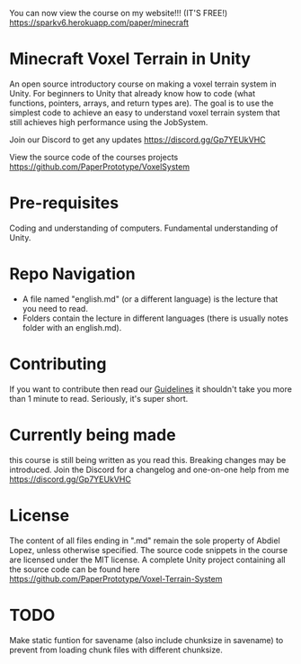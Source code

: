 You can now view the course on my website!!! (IT'S FREE!)
https://sparkv6.herokuapp.com/paper/minecraft

# Minecraft Voxel Terrain in Unity
An open source introductory course on making a voxel terrain system in Unity. For beginners to Unity that already know how to code (what functions, pointers, arrays, and return types are). The goal is to use the simplest code to achieve an easy to understand voxel terrain system that still achieves high performance using the JobSystem.

Join our Discord to get any updates https://discord.gg/Gp7YEUkVHC

View the source code of the courses projects https://github.com/PaperPrototype/VoxelSystem

# Pre-requisites
Coding and understanding of computers. 
Fundamental understanding of Unity.

# Repo Navigation
 - A file named "english.md" (or a different language) is the lecture that you need to read.
 - Folders contain the lecture in different languages (there is usually notes folder with an english.md).

# Contributing
If you want to contribute then read our [Guidelines](https://github.com/PaperPrototype/Course-Guidebook) it shouldn't take you more than 1 minute to read. Seriously, it's super short.

# Currently being made
this course is still being written as you read this. Breaking changes may be introduced. Join the Discord for a changelog and one-on-one help from me https://discord.gg/Gp7YEUkVHC

# License
The content of all files ending in ".md" remain the sole property of Abdiel Lopez, unless otherwise specified. The source code snippets in the course are licensed under the MIT license. A complete Unity project containing all the source code can be found here https://github.com/PaperPrototype/Voxel-Terrain-System

# TODO
Make static funtion for savename (also include chunksize in savename) to prevent from loading chunk files with different chunksize.

